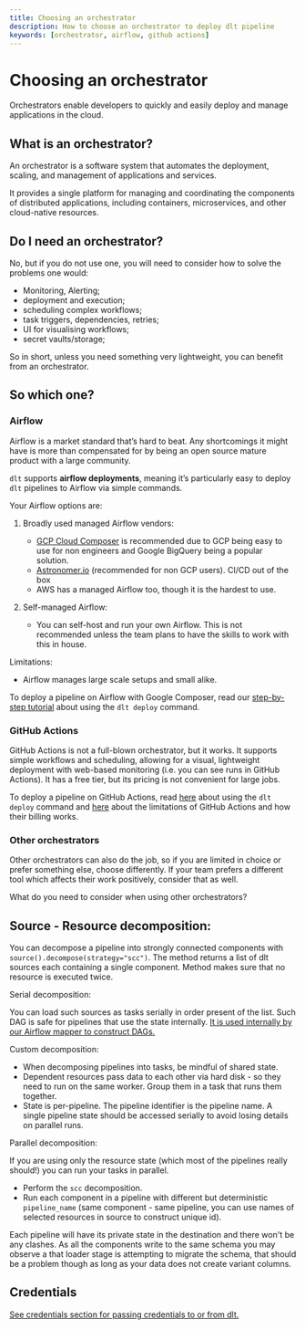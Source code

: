 ```yaml
---
title: Choosing an orchestrator
description: How to choose an orchestrator to deploy dlt pipeline
keywords: [orchestrator, airflow, github actions]
---
```


# Choosing an orchestrator

Orchestrators enable developers to quickly and easily deploy and manage applications in the cloud.

## What is an orchestrator?

An orchestrator is a software system that automates the deployment, scaling, and management of
applications and services.

It provides a single platform for managing and coordinating the components of distributed
applications, including containers, microservices, and other cloud-native resources.

## Do I need an orchestrator?

No, but if you do not use one, you will need to consider how to solve the problems one would:

- Monitoring, Alerting;
- deployment and execution;
- scheduling complex workflows;
- task triggers, dependencies, retries;
- UI for visualising workflows;
- secret vaults/storage;

So in short, unless you need something very lightweight, you can benefit from an orchestrator.

## So which one?

### **Airflow**

Airflow is a market standard that’s hard to beat. Any shortcomings it might have is more than
compensated for by being an open source mature product with a large community.

`dlt` supports **airflow deployments**, meaning it’s particularly easy to deploy `dlt` pipelines to
Airflow via simple commands.

Your Airflow options are:

1. Broadly used managed Airflow vendors:

   - [GCP Cloud Composer](../../../walkthroughs/deploy-a-pipeline/airflow-gcp-cloud-composer.md) is
     recommended due to GCP being easy to use for non engineers and Google BigQuery being a popular
     solution.
   - [Astronomer.io](http://Astronomer.io) (recommended for non GCP users). CI/CD out of the box
   - AWS has a managed Airflow too, though it is the hardest to use.

1. Self-managed Airflow:

   - You can self-host and run your own Airflow. This is not recommended unless the team plans to
     have the skills to work with this in house.

Limitations:

- Airflow manages large scale setups and small alike.

To deploy a pipeline on Airflow with Google Composer, read our
[step-by-step tutorial](../../../walkthroughs/deploy-a-pipeline/deploy-with-airflow-composer) about
using the `dlt deploy` command.

### **GitHub Actions**

GitHub Actions is not a full-blown orchestrator, but it works. It supports simple workflows and
scheduling, allowing for a visual, lightweight deployment with web-based monitoring (i.e. you can
see runs in GitHub Actions). It has a free tier, but its pricing is not convenient for large jobs.

To deploy a pipeline on GitHub Actions, read
[here](../../../walkthroughs/deploy-a-pipeline/deploy-with-github-actions) about using the
`dlt deploy` command and
[here](https://docs.github.com/en/actions/learn-github-actions/usage-limits-billing-and-administration)
about the limitations of GitHub Actions and how their billing works.

### **Other orchestrators**

Other orchestrators can also do the job, so if you are limited in choice or prefer something else,
choose differently. If your team prefers a different tool which affects their work positively,
consider that as well.

What do you need to consider when using other orchestrators?

## Source - Resource decomposition:

You can decompose a pipeline into strongly connected components with
`source().decompose(strategy="scc")`. The method returns a list of dlt sources each containing a
single component. Method makes sure that no resource is executed twice.

Serial decomposition:

You can load such sources as tasks serially in order present of the list. Such DAG is safe for
pipelines that use the state internally.
[It is used internally by our Airflow mapper to construct DAGs.](https://github.com/dlt-hub/dlt/blob/devel/dlt/helpers/airflow_helper.py)

Custom decomposition:

- When decomposing pipelines into tasks, be mindful of shared state.
- Dependent resources pass data to each other via hard disk - so they need to run on the same
  worker. Group them in a task that runs them together.
- State is per-pipeline. The pipeline identifier is the pipeline name. A single pipeline state
  should be accessed serially to avoid losing details on parallel runs.

Parallel decomposition:

If you are using only the resource state (which most of the pipelines really should!) you can run
your tasks in parallel.

- Perform the `scc` decomposition.
- Run each component in a pipeline with different but deterministic `pipeline_name` (same component
  \- same pipeline, you can use names of selected resources in source to construct unique id).

Each pipeline will have its private state in the destination and there won't be any clashes. As all
the components write to the same schema you may observe a that loader stage is attempting to migrate
the schema, that should be a problem though as long as your data does not create variant columns.

## Credentials

[See credentials section for passing credentials to or from dlt.](../../../general-usage/credentials.md)
